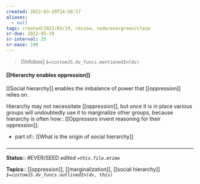 ```yaml
---
created: 2022-03-19T14:50:57 
aliases:
  - null
tags: created/2022/03/19, review, node/evergreen/claim
sr-due: 2022-05-19
sr-interval: 25
sr-ease: 190
---
```

> [!infobox]
`$=customJS.dv_funcs.mentionedIn(dv)`

#### [[Hierarchy enables oppression]] 

[[Social hierarchy]] enables the imbalance of power that [[oppression]] relies on. 

Hierarchy may not necessitate [[oppression]], but once it is in place various groups will undoubtedly use it to marginalize other groups, because hierarchy is often
how:: [[Oppressors invent reasoning for their oppression]].

- part of:: [[What is the origin of social hierarchy]]

### <hr class="footnote"/>

**Status**:: #EVER/SEED 
*edited `=this.file.mtime`*

**Topics**:: [[oppression]], [[marginalization]], [[social hierarchy]]
*`$=customJS.dv_funcs.outlinedIn(dv, this)`*

